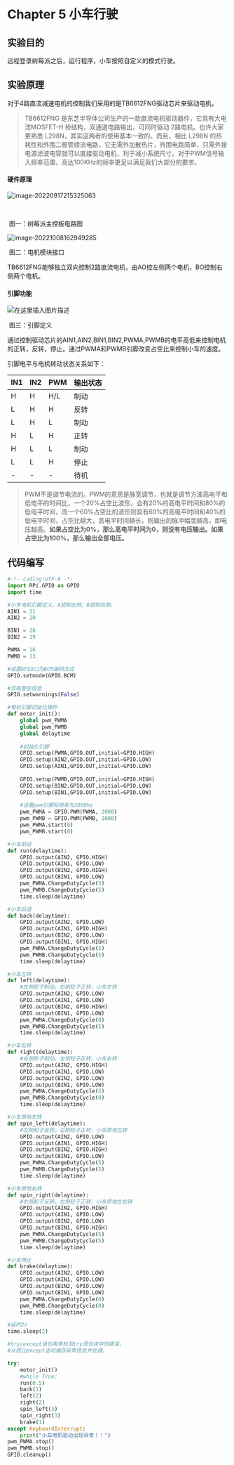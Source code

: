 # Chapter 5 小车行驶

## 实验目的

远程登录树莓派之后，运行程序，小车按照自定义的模式行驶。

## 实验原理

对于4路直流减速电机的控制我们采用的是TB6612FNG驱动芯片来驱动电机。

> TB6612FNG 是东芝半导体公司生产的一款直流电机驱动器件，它具有大电流MOSFET-H 桥结构，双通道电路输出，可同时驱动 2路电机。也许大家更熟悉 L298N，其实这两者的使用基本一致的。而且，相比 L298N 的热耗性和外围二极管续流电路，它无需外加散热片，外围电路简单，只需外接电源滤波电容就可以直接驱动电机，利于减小系统尺寸。对于PWM信号输入频率范围，高达100KHz的频率更足以满足我们大部分的要求。

#### 硬件原理

![image-20220917215325063](https://gitee.com/genggenggenga/Picture/raw/master/images/image-20220917215325063.png)

​	

​																							图一：树莓派主控板电路图

![image-20221008162949285](https://gitee.com/genggenggenga/Picture/raw/master/images/image-20221008162949285.png)

​																					           图二：电机模块接口

TB6612FNG能够独立双向控制2路直流电机，由AO控左侧两个电机，BO控制右侧两个电机。

#### 引脚功能



![在这里插入图片描述](https://gitee.com/genggenggenga/Picture/raw/master/images/31155643.png)

​																								图三：引脚定义

通过控制驱动芯片的AIN1,AIN2,BIN1,BIN2,PWMA,PWMB的电平高低来控制电机的正转，反转，停止。通过PWMA和PWMB引脚改变占空比来控制小车的速度。

引脚电平与电机转动状态关系如下：

| IN1  | IN2  | PWM  | 输出状态 |
| ---- | ---- | ---- | -------- |
| H    | H    | H/L  | 制动     |
| L    | H    | H    | 反转     |
| L    | H    | L    | 制动     |
| H    | L    | H    | 正转     |
| H    | L    | L    | 制动     |
| L    | L    | H    | 停止     |
| -    | -    | -    | 待机     |



> PWM不是调节电流的。PWM的意思是脉宽调节，也就是调节方波高电平和低电平的时间比，一个20%占空比波形，会有20%的高电平时间和80%的低电平时间，而一个60%占空比的波形则具有60%的高电平时间和40%的低电平时间，占空比越大，高电平时间越长，则输出的脉冲幅度越高，即电压越高。**如果占空比为0%，那么高电平时间为0，则没有电压输出。如果占空比为100%，那么输出全部电压。**

## 代码编写

```python
#-*- coding:UTF-8 -*-
import RPi.GPIO as GPIO
import time

#小车电机引脚定义，A控制左侧，B控制右侧。
AIN1 = 21
AIN2 = 20

BIN1 = 26
BIN2 = 19

PWMA = 16
PWMB = 13

#设置GPIO口为BCM编码方式
GPIO.setmode(GPIO.BCM)

#忽略警告信息
GPIO.setwarnings(False)

#电机引脚初始化操作
def motor_init():
    global pwm_PWMA
    global pwm_PWMB
    global delaytime
	
    #初始化引脚
    GPIO.setup(PWMA,GPIO.OUT,initial=GPIO.HIGH)
    GPIO.setup(AIN2,GPIO.OUT,initial=GPIO.LOW)
    GPIO.setup(AIN1,GPIO.OUT,initial=GPIO.LOW)
    
    GPIO.setup(PWMB,GPIO.OUT,initial=GPIO.HIGH)
    GPIO.setup(BIN2,GPIO.OUT,initial=GPIO.LOW)
    GPIO.setup(BIN1,GPIO.OUT,initial=GPIO.LOW)
    
	#设置pwm引脚和频率为2000hz
    pwm_PWMA = GPIO.PWM(PWMA, 2000)
    pwm_PWMB = GPIO.PWM(PWMB, 2000)
    pwm_PWMA.start(0)
    pwm_PWMB.start(0)

#小车前进	
def run(delaytime):
    GPIO.output(AIN2, GPIO.HIGH)
    GPIO.output(AIN1, GPIO.LOW)
    GPIO.output(BIN2, GPIO.HIGH)
    GPIO.output(BIN1, GPIO.LOW)
    pwm_PWMA.ChangeDutyCycle(5)
    pwm_PWMB.ChangeDutyCycle(5)
    time.sleep(delaytime)

#小车后退
def back(delaytime):
    GPIO.output(AIN2, GPIO.LOW)
    GPIO.output(AIN1, GPIO.HIGH)
    GPIO.output(BIN2, GPIO.LOW)
    GPIO.output(BIN1, GPIO.HIGH)
    pwm_PWMA.ChangeDutyCycle(5)
    pwm_PWMB.ChangeDutyCycle(5)
    time.sleep(delaytime)

#小车左转
def left(delaytime):
    #左侧轮子制动，右侧轮子正转，小车左转
    GPIO.output(AIN2, GPIO.LOW)
    GPIO.output(AIN1, GPIO.LOW)
    GPIO.output(BIN2, GPIO.HIGH)
    GPIO.output(BIN1, GPIO.LOW)
    pwm_PWMA.ChangeDutyCycle(0)
    pwm_PWMB.ChangeDutyCycle(5)
    time.sleep(delaytime)

#小车右转
def right(delaytime):
    #右侧轮子制动，左侧轮子正转，小车右转
    GPIO.output(AIN2, GPIO.HIGH)
    GPIO.output(AIN1, GPIO.LOW)
    GPIO.output(BIN2, GPIO.LOW)
    GPIO.output(BIN1, GPIO.LOW)
    pwm_PWMA.ChangeDutyCycle(5)
    pwm_PWMB.ChangeDutyCycle(0)
    time.sleep(delaytime)

#小车原地左转
def spin_left(delaytime):
    #左侧轮子反转，右侧轮子正转，小车原地左转
    GPIO.output(AIN2, GPIO.LOW)
    GPIO.output(AIN1, GPIO.HIGH)
    GPIO.output(BIN2, GPIO.HIGH)
    GPIO.output(BIN1, GPIO.LOW)
    pwm_PWMA.ChangeDutyCycle(5)
    pwm_PWMB.ChangeDutyCycle(5)
    time.sleep(delaytime)

#小车原地右转
def spin_right(delaytime):
    #右侧轮子反转，左侧轮子正转，小车原地左右转
    GPIO.output(AIN2, GPIO.HIGH)
    GPIO.output(AIN1, GPIO.LOW)
    GPIO.output(BIN2, GPIO.LOW)
    GPIO.output(BIN1, GPIO.HIGH)
    pwm_PWMA.ChangeDutyCycle(5)
    pwm_PWMB.ChangeDutyCycle(5)
    time.sleep(delaytime)

#小车停止	
def brake(delaytime):
    GPIO.output(AIN2, GPIO.LOW)
    GPIO.output(AIN1, GPIO.LOW)
    GPIO.output(BIN2, GPIO.LOW)
    GPIO.output(BIN1, GPIO.LOW)
    pwm_PWMA.ChangeDutyCycle(0)
    pwm_PWMB.ChangeDutyCycle(0)
    time.sleep(delaytime)

#延时2s	
time.sleep(2)

#try/except语句用来检测try语句块中的错误，
#从而让except语句捕获异常信息并处理。

try:
    motor_init()
    #while True:
    run(0.5)
    back(1)
    left(2)
    right(2)
    spin_left(3)
    spin_right(3)
    brake(1)
except KeyboardInterrupt:
    print("小车电机驱动出现异常！！")
pwm_PWMA.stop()
pwm_PWMB.stop()
GPIO.cleanup() 
```





